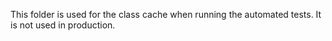 This folder is used for the class cache when running
the automated tests. It is not used in production.
